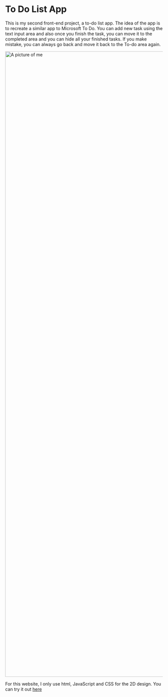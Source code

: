 # To Do List App 

This is my second front-end project, a to-do list app. The idea of the app is to recreate a similar app to Microsoft To Do. You can add new task using the text input area and also 
once you finish the task, you can move it to the completed area and you can hide all your finished tasks. If you make mistake, you can always go back and move it back to the To-do 
area again. 

<img alt="A picture of me" src="to_do.png" style="height: 50vh; display: block; margin: 1em auto;">

For this website, I only use html, JavaScript and CSS for the 2D design. You can try it out [here](https://todo.mytran2111.repl.co/)
